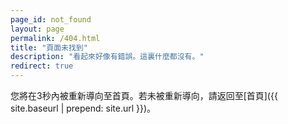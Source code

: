 ```yaml
---
page_id: not_found
layout: page
permalink: /404.html
title: "頁面未找到"
description: "看起來好像有錯誤。這裏什麼都沒有。"
redirect: true
---
```


您將在3秒內被重新導向至首頁。若未被重新導向，請返回至[首頁]({{ site.baseurl | prepend: site.url }})。
